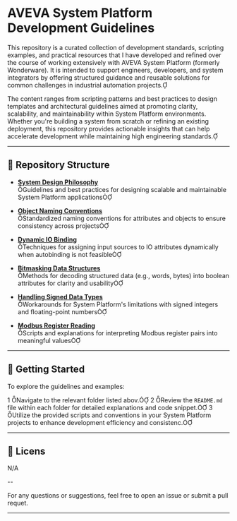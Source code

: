 # AVEVA System Platform Development Guidelines

This repository is a curated collection of development standards, scripting examples, and practical resources that I have developed and refined over the course of working extensively with AVEVA System Platform (formerly Wonderware). It is intended to support engineers, developers, and system integrators by offering structured guidance and reusable solutions for common challenges in industrial automation projects.

The content ranges from scripting patterns and best practices to design templates and architectural guidelines aimed at promoting clarity, scalability, and maintainability within System Platform environments. Whether you're building a system from scratch or refining an existing deployment, this repository provides actionable insights that can help accelerate development while maintaining high engineering standards.

---

## 📂 Repository Structure

- **[System Design Philosophy](System-Design-Philosophy/)**  
 Guidelines and best practices for designing scalable and maintainable System Platform applications

- **[Object Naming Conventions](System-Design-Philosophy/Object-Naming-Conventions/)**  
 Standardized naming conventions for attributes and objects to ensure consistency across projects

- **[Dynamic IO Binding](Dynamic-IO-Binding/)**  
 Techniques for assigning input sources to IO attributes dynamically when autobinding is not feasible

- **[Bitmasking Data Structures](Bitmasking-Data-Structures/)**  
 Methods for decoding structured data (e.g., words, bytes) into boolean attributes for clarity and usability

- **[Handling Signed Data Types](Handling-Signed-Data-Types/)**  
 Workarounds for System Platform's limitations with signed integers and floating-point numbers

- **[Modbus Register Reading](Modbus-Register-Reading/)**  
 Scripts and explanations for interpreting Modbus register pairs into meaningful values

---

## 🔗 Getting Started

To explore the guidelines and examples:

1 Navigate to the relevant folder listed abov.
2 Review the `README.md` file within each folder for detailed explanations and code snippet.
3 Utilize the provided scripts and conventions in your System Platform projects to enhance development efficiency and consistenc.

---

## 📄 Licens

N/A

--

For any questions or suggestions, feel free to open an issue or submit a pull requet.

--- 
